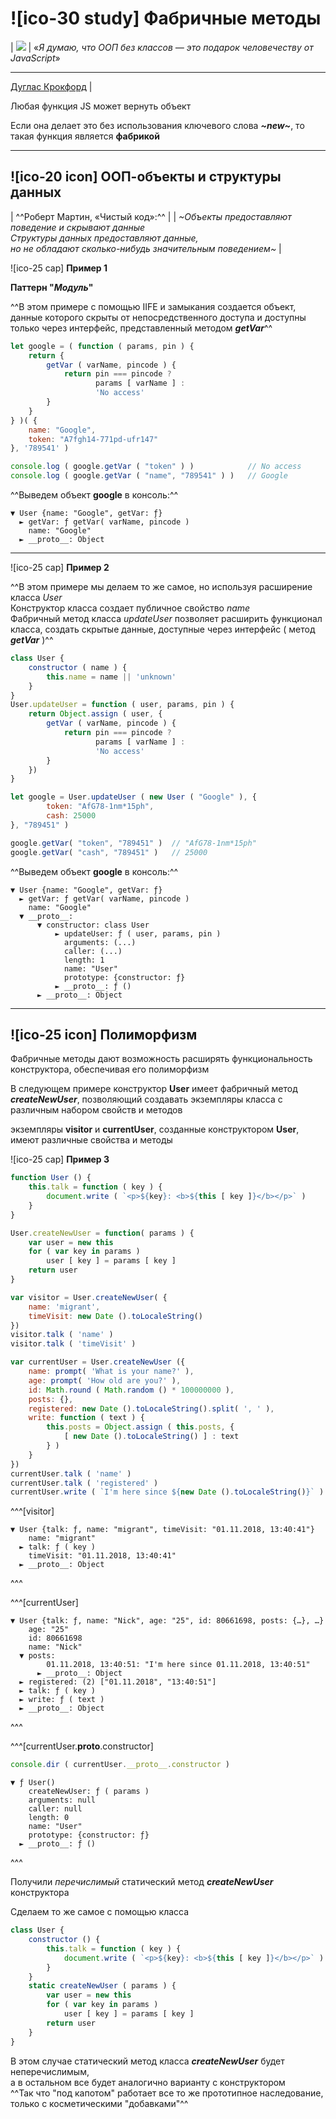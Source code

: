 # ![ico-30 study] Фабричные методы

| ![](https://github.com/garevna/js-course/raw/master/pictures/douglas-crockford.jpg) | «_Я думаю, что ООП без классов — это подарок человечеству от JavaScript_»<hr>[Дуглас Крокфорд](http://www.crockford.com/) |

Любая функция JS может вернуть объект

Если она делает это без использования ключевого слова **_~new~_**, то такая функция является **фабрикой**

______________________________

## ![ico-20 icon] ООП-объекты и структуры данных

| ^^Роберт Мартин, «Чистый код»:^^ |
| _~Объекты предоставляют поведение и скрывают данные<br/>Структуры данных предоставляют данные,<br/>но не обладают сколько-нибудь значительным поведением~_ |

![ico-25 cap] **Пример 1**

**Паттерн "_Модуль_"**

^^В этом примере с помощью IIFE и замыкания создается объект, данные которого скрыты от непосредственного доступа и доступны только через интерфейс, представленный методом _**getVar**_^^

~~~javascript
let google = ( function ( params, pin ) {
    return {
        getVar ( varName, pincode ) {
            return pin === pincode ?
                   params [ varName ] :
                   'No access'
        }
    }
} )( {
    name: "Google",
    token: "A7fgh14-771pd-ufr147"
}, '789541' )

console.log ( google.getVar ( "token" ) )            // No access
console.log ( google.getVar ( "name", "789541" ) )   // Google
~~~

^^Выведем объект **google** в консоль:^^

~~~console
▼ User {name: "Google", getVar: ƒ}
  ► getVar: ƒ getVar( varName, pincode )
    name: "Google"
  ► __proto__: Object
~~~

_____________________________

![ico-25 cap] **Пример 2**

^^В этом примере мы делаем то же самое, но используя расширение класса _User_<br/>Конструктор класса создает публичное свойство _name_<br/>Фабричный метод класса _updateUser_ позволяет расширить функционал класса, создать скрытые данные, доступные через интерфейс ( метод _**getVar**_ )^^

~~~~js
class User {
    constructor ( name ) {
        this.name = name || 'unknown'
    }
}
User.updateUser = function ( user, params, pin ) {
    return Object.assign ( user, {
        getVar ( varName, pincode ) {
            return pin === pincode ?
                   params [ varName ] :
                   'No access'
        }
    })
}

let google = User.updateUser ( new User ( "Google" ), {
        token: "AfG78-1nm*15ph",
        cash: 25000
}, "789451" )

google.getVar( "token", "789451" )  // "AfG78-1nm*15ph"
google.getVar( "cash", "789451" )   // 25000
~~~~

^^Выведем объект **google** в консоль:^^

~~~~google
▼ User {name: "Google", getVar: ƒ}
  ► getVar: ƒ getVar( varName, pincode )
    name: "Google"
  ▼ __proto__:
      ▼ constructor: class User
          ► updateUser: ƒ ( user, params, pin )
            arguments: (...)
            caller: (...)
            length: 1
            name: "User"
            prototype: {constructor: ƒ}
          ► __proto__: ƒ ()
      ► __proto__: Object
~~~~

__________________________________

## ![ico-25 icon] Полиморфизм

Фабричные методы дают возможность расширять функциональность конструктора, обеспечивая его полиморфизм

В следующем примере конструктор  **User**  имеет фабричный метод   **_createNewUser_**,
позволяющий создавать экземпляры класса с различным набором свойств и методов

экземпляры   **visitor**  и   **currentUser**,  созданные конструктором  **User**,
имеют различные свойства и методы

![ico-25 cap] **Пример 3**

~~~~js
function User () {
    this.talk = function ( key ) {
        document.write ( `<p>${key}: <b>${this [ key ]}</b></p>` )
    }
}

User.createNewUser = function( params ) {
    var user = new this
    for ( var key in params )
        user [ key ] = params [ key ]
    return user
}

var visitor = User.createNewUser( {
    name: 'migrant',
    timeVisit: new Date ().toLocaleString()
})
visitor.talk ( 'name' )
visitor.talk ( 'timeVisit' )

var currentUser = User.createNewUser ({
    name: prompt( 'What is your name?' ),
    age: prompt( 'How old are you?' ),
    id: Math.round ( Math.random () * 100000000 ),
    posts: {},
    registered: new Date ().toLocaleString().split( ', ' ),
    write: function ( text ) {
        this.posts = Object.assign ( this.posts, {
            [ new Date ().toLocaleString() ] : text
        } )  
    }
})
currentUser.talk ( 'name' )
currentUser.talk ( 'registered' )
currentUser.write ( `I'm here since ${new Date ().toLocaleString()}` )
~~~~

^^^[visitor]

~~~console
▼ User {talk: ƒ, name: "migrant", timeVisit: "01.11.2018, 13:40:41"}
    name: "migrant"
  ► talk: ƒ ( key )
    timeVisit: "01.11.2018, 13:40:41"
  ► __proto__: Object
~~~

^^^

^^^[currentUser]

~~~console
▼ User {talk: ƒ, name: "Nick", age: "25", id: 80661698, posts: {…}, …}
    age: "25"
    id: 80661698
    name: "Nick"
  ▼ posts:
        01.11.2018, 13:40:51: "I'm here since 01.11.2018, 13:40:51"
      ► __proto__: Object
  ► registered: (2) ["01.11.2018", "13:40:51"]
  ► talk: ƒ ( key )
  ► write: ƒ ( text )
  ► __proto__: Object
~~~

^^^

^^^[currentUser.__proto__.constructor]

~~~js
console.dir ( currentUser.__proto__.constructor )
~~~

~~~console
▼ ƒ User()
    createNewUser: ƒ ( params )
    arguments: null
    caller: null
    length: 0
    name: "User"
    prototype: {constructor: ƒ}
  ► __proto__: ƒ ()
~~~

^^^

Получили _перечислимый_ статический метод **_createNewUser_** конструктора

Сделаем то же самое с помощью класса

~~~javascript
class User {
    constructor () {
        this.talk = function ( key ) {
            document.write ( `<p>${key}: <b>${this [ key ]}</b></p>` )
        }
    }
    static createNewUser ( params ) {
        var user = new this
        for ( var key in params )
            user [ key ] = params [ key ]
        return user
    }
}
~~~
В этом случае статический метод класса **_createNewUser_** будет неперечислимым,<br/>
а в остальном все будет аналогично варианту с конструктором<br/>
^^Так что "под капотом" работает все то же прототипное наследование, только с косметическими "добавками"^^
